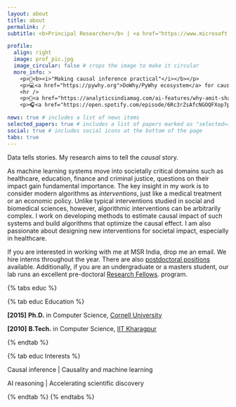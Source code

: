 ```yaml
---
layout: about
title: about
permalink: /
subtitle: <b>Principal Researcher</b> | <a href="https://www.microsoft.com/en-us/research/lab/microsoft-research-india/">Microsoft Research India</a>

profile:
  align: right
  image: prof_pic.jpg
  image_circular: false # crops the image to make it circular
  more_info: >
    <p>🚀<b><i>"Making causal inference practical"</i></b></p>
    <p>💻<a href="https://pywhy.org">DoWhy/PyWhy ecosystem</a> for causal AI</p>
    <hr />
    <p>📖<a href="https://analyticsindiamag.com/ai-features/why-amit-sharma-created-dowhy/">Why Amit Sharma created DoWhy</a></p>
    <p>🎧<a href="https://open.spotify.com/episode/6Rc3rZsAfcNGOQFXop7p0P">Causal Science|Humans of AI</a></p>

news: true # includes a list of news items
selected_papers: true # includes a list of papers marked as "selected={true}"
social: true # includes social icons at the bottom of the page
tabs: true
---
```


Data tells stories. My research aims to tell the _causal_ story.

As machine learning systems move into societally critical domains such as healthcare, education, finance and criminal justice, questions on their impact gain fundamental importance.
The key insight in my work is to consider modern algorithms as _interventions_, just like a medical treatment or an economic policy. Unlike typical interventions studied in social and biomedical sciences, however, algorithmic interventions can be arbitrarily complex. I work on developing methods to estimate causal impact of such systems and build algorithms that optimize the causal effect. I am also passionate about designing new interventions for societal impact, especially in healthcare.

If you are interested in working with me at MSR India, drop me an email. We hire interns throughout the year. There are also [postdoctoral positions](https://www.microsoft.com/en-us/research/msr-india-hiring/) available. Additionally,
if you are an undergraduate or a masters student, <!--you can additionally apply to the pre-doctoral [Research Fellowship](link-to-rf) program.-->
our lab runs an excellent pre-doctoral [Research Fellows](https://www.microsoft.com/en-us/research/academic-program/research-fellows-program-at-microsoft-research-india/).
program.

{% tabs educ %}

{% tab educ Education %}

<b>[2015]</b> <b>Ph.D.</b> in Computer Science,
<a href="#">Cornell University</a>

<b>[2010]</b> <b>B.Tech.</b> in Computer Science,
<a href="#">IIT Kharagpur</a>

{% endtab %}

{% tab educ Interests %}

Causal inference \| Causality and machine learning

AI reasoning \| Accelerating scientific discovery

{% endtab %}
{% endtabs %}
